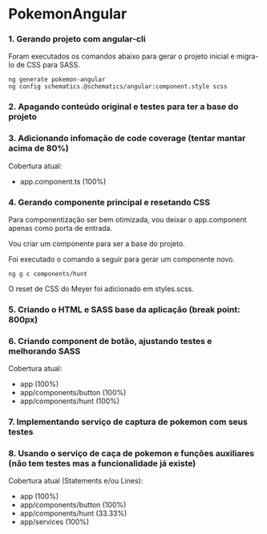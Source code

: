 # PokemonAngular

### 1. Gerando projeto com angular-cli

Foram executados os comandos abaixo para gerar o projeto inicial e migra-lo de CSS para SASS.

```
ng generate pokemon-angular
ng config schematics.@schematics/angular:component.style scss
```

### 2. Apagando conteúdo original e testes para ter a base do projeto

### 3. Adicionando infomação de code coverage (tentar mantar acima de 80%)

Cobertura atual:

- app.component.ts (100%)

### 4. Gerando componente principal e resetando CSS

Para componentização ser bem otimizada, vou deixar o app.component apenas como porta de entrada.

Vou criar um componente para ser a base do projeto.

Foi executado o comando a seguir para gerar um componente novo.

```
ng g c components/hunt
```

O reset de CSS do Meyer foi adicionado em styles.scss.

### 5. Criando o HTML e SASS base da aplicação (break point: 800px)

### 6. Criando component de botão, ajustando testes e melhorando SASS

Cobertura atual:

- app (100%)
- app/components/button (100%)
- app/components/hunt (100%)

### 7. Implementando serviço de captura de pokemon com seus testes

### 8. Usando o serviço de caça de pokemon e funções auxiliares (não tem testes mas a funcionalidade já existe)

Cobertura atual (Statements e/ou Lines):

- app (100%)
- app/components/button (100%)
- app/components/hunt (33.33%)
- app/services (100%)
